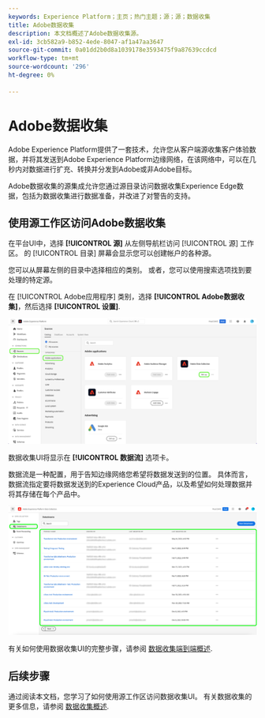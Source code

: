 ```yaml
---
keywords: Experience Platform；主页；热门主题；源；源；数据收集
title: Adobe数据收集
description: 本文档概述了Adobe数据收集源。
exl-id: 3cb582a9-b852-4ede-8047-af1a47aa3647
source-git-commit: 0a01dd2b0d8a1039178e3593475f9a87639ccdcd
workflow-type: tm+mt
source-wordcount: '296'
ht-degree: 0%

---
```


# Adobe数据收集

Adobe Experience Platform提供了一套技术，允许您从客户端源收集客户体验数据，并将其发送到Adobe Experience Platform边缘网络，在该网络中，可以在几秒内对数据进行扩充、转换并分发到Adobe或非Adobe目标。

Adobe数据收集的源集成允许您通过源目录访问数据收集Experience Edge数据，包括为数据收集进行数据准备，并改进了对警告的支持。

## 使用源工作区访问Adobe数据收集

在平台UI中，选择 **[!UICONTROL 源]** 从左侧导航栏访问 [!UICONTROL 源] 工作区。 的 [!UICONTROL 目录] 屏幕会显示您可以创建帐户的各种源。

您可以从屏幕左侧的目录中选择相应的类别。 或者，您可以使用搜索选项找到要处理的特定源。

在 [!UICONTROL Adobe应用程序] 类别，选择 **[!UICONTROL Adobe数据收集]**，然后选择 **[!UICONTROL 设置]**.

![数据收集](./images/data-collection/catalog.png)

数据收集UI将显示在 **[!UICONTROL 数据流]** 选项卡。

数据流是一种配置，用于告知边缘网络您希望将数据发送到的位置。 具体而言，数据流指定要将数据发送到的Experience Cloud产品，以及希望如何处理数据并将其存储在每个产品中。

![数据流](./images/data-collection/datastreams.png)

有关如何使用数据收集UI的完整步骤，请参阅 [数据收集端到端概述](../../../rtcdp-connections/e2e.md).

## 后续步骤

通过阅读本文档，您学习了如何使用源工作区访问数据收集UI。 有关数据收集的更多信息，请参阅 [数据收集概述](../../../rtcdp-connections/e2e.md).
